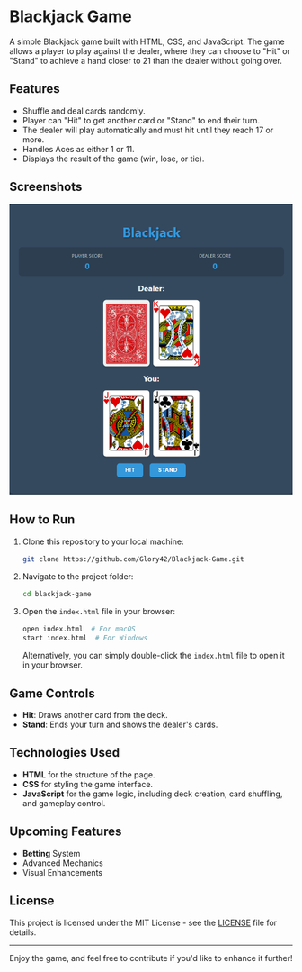 # Blackjack Game

A simple Blackjack game built with HTML, CSS, and JavaScript. The game allows a player to play against the dealer, where they can choose to "Hit" or "Stand" to achieve a hand closer to 21 than the dealer without going over.

## Features

- Shuffle and deal cards randomly.
- Player can "Hit" to get another card or "Stand" to end their turn.
- The dealer will play automatically and must hit until they reach 17 or more.
- Handles Aces as either 1 or 11.
- Displays the result of the game (win, lose, or tie).

## Screenshots

![Blackjack Game](BJ_1.png)


## How to Run

1. Clone this repository to your local machine:
    ```bash
    git clone https://github.com/Glory42/Blackjack-Game.git
    ```

2. Navigate to the project folder:
    ```bash
    cd blackjack-game
    ```

3. Open the `index.html` file in your browser:
    ```bash
    open index.html  # For macOS
    start index.html  # For Windows
    ```

    Alternatively, you can simply double-click the `index.html` file to open it in your browser.

## Game Controls

- **Hit**: Draws another card from the deck.
- **Stand**: Ends your turn and shows the dealer's cards.

## Technologies Used

- **HTML** for the structure of the page.
- **CSS** for styling the game interface.
- **JavaScript** for the game logic, including deck creation, card shuffling, and gameplay control.

## Upcoming Features 
- **Betting** System
- Advanced Mechanics
- Visual Enhancements

## License

This project is licensed under the MIT License - see the [LICENSE](LICENSE) file for details.

---

Enjoy the game, and feel free to contribute if you'd like to enhance it further!
